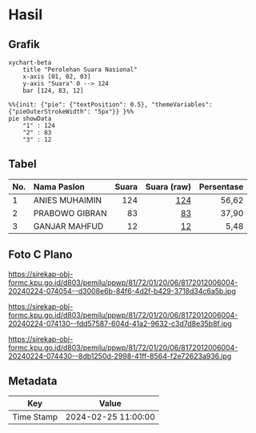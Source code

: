# Hasil

## Grafik

```mermaid
xychart-beta
    title "Perolehan Suara Nasional"
    x-axis [01, 02, 03]
    y-axis "Suara" 0 --> 124
    bar [124, 83, 12]
```

```mermaid
%%{init: {"pie": {"textPosition": 0.5}, "themeVariables": {"pieOuterStrokeWidth": "5px"}} }%%
pie showData
    "1" : 124
    "2" : 83
    "3" : 12
```

## Tabel

| No. | Nama Paslon    | Suara | Suara (raw) | Persentase |
|:--- |:-------------- | -----:| -----------:| ----------:|
| 1   | ANIES MUHAIMIN | 124   | [124][p-1]  | 56,62      |
| 2   | PRABOWO GIBRAN | 83    | [83][p-2]   | 37,90      |
| 3   | GANJAR MAHFUD  | 12    | [12][p-3]   | 5,48       |


[p-1]: https://github.com/gigit-pemilu/pemilu-2024/blob/main/pilpres/hitung-suara/sub/81-maluku/sub/72-kota-tual/sub/01-pulau-dullah-utara/sub/2006-ohoitahit/sub/004-tps/sub/paslon-1.txt
[p-2]: https://github.com/gigit-pemilu/pemilu-2024/blob/main/pilpres/hitung-suara/sub/81-maluku/sub/72-kota-tual/sub/01-pulau-dullah-utara/sub/2006-ohoitahit/sub/004-tps/sub/paslon-2.txt
[p-3]: https://github.com/gigit-pemilu/pemilu-2024/blob/main/pilpres/hitung-suara/sub/81-maluku/sub/72-kota-tual/sub/01-pulau-dullah-utara/sub/2006-ohoitahit/sub/004-tps/sub/paslon-3.txt

## Foto C Plano

https://sirekap-obj-formc.kpu.go.id/d803/pemilu/ppwp/81/72/01/20/06/8172012006004-20240224-074054--d3008e6b-84f6-4d2f-b429-3718d34c6a5b.jpg

https://sirekap-obj-formc.kpu.go.id/d803/pemilu/ppwp/81/72/01/20/06/8172012006004-20240224-074130--fdd57587-604d-41a2-9632-c3d7d8e35b8f.jpg

https://sirekap-obj-formc.kpu.go.id/d803/pemilu/ppwp/81/72/01/20/06/8172012006004-20240224-074430--8db1250d-2998-41ff-8564-f2e72623a936.jpg


## Metadata

| Key        | Value               |
| ---------- | ------------------- |
| Time Stamp | 2024-02-25 11:00:00 |



